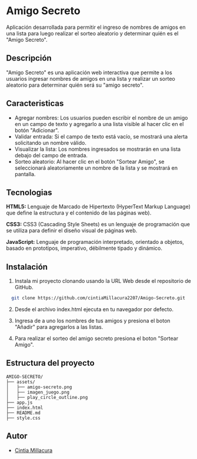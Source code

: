 # Amigo Secreto

Aplicación desarrollada para permitir el ingreso de nombres de amigos en una lista para luego realizar el sorteo aleatorio y determinar quién es el "Amigo Secreto".

## Descripción

"Amigo Secreto" es una aplicación web interactiva que permite a los usuarios ingresar nombres de amigos en una lista y realizar un sorteo aleatorio para determinar quién será su "amigo secreto".

## Caracteristicas

- Agregar nombres: Los usuarios pueden escribir el     nombre de un amigo en un campo de texto y agregarlo a una lista visible al hacer clic en el botón "Adicionar".
- Validar entrada: Si el campo de texto está vacío, se mostrará una alerta solicitando un nombre válido.
- Visualizar la lista: Los nombres ingresados se mostrarán en una lista debajo del campo de entrada.
- Sorteo aleatorio: Al hacer clic en el botón "Sortear Amigo", se seleccionará aleatoriamente un nombre de la lista y se mostrará en pantalla.

## Tecnologias

**HTML5:** Lenguaje de Marcado de Hipertexto (HyperText Markup Language) que define la estructura y el contenido de las páginas web).

**CSS3:** CSS3 (Cascading Style Sheets) es un lenguaje de programación que se utiliza para definir el diseño visual de páginas web.

**JavaScript:** Lenguaje de programación interpretado, orientado a objetos, basado en prototipos, imperativo, débilmente tipado y dinámico.

## Instalación

1. Instala mi proyecto clonando usando la URL Web desde el repositorio de GitHub.

```bash
  git clone https://github.com/cintiaMillacura2207/Amigo-Secreto.git
```
2. Desde el archivo index.html ejecuta en tu navegador por defecto.

3. Ingresa de a uno los nombres de tus amigos y presiona el boton "Añadir" para agregarlos a las listas.

4. Para realizar el sorteo del amigo secreto presiona el boton "Sortear Amigo".

## Estructura del proyecto

```
AMIGO-SECRETO/
├── assets/
│   ├── amigo-secreto.png
│   ├── imagen_juego.png
│   ├── play_circle_outline.png
├── app.js
├── index.html
├── README.md
├── style.css
```

## Autor

- [Cintia Millacura](https://github.com/cintiaMillacura2207)




